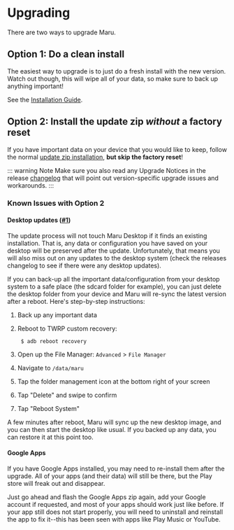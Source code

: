 # Upgrading

There are two ways to upgrade Maru.

## Option 1: Do a clean install

The easiest way to upgrade is to just do a fresh install with the new version. Watch out though, this will wipe all of your data, so make sure to back up anything important!

See the [Installation Guide](installation.md).

## Option 2: Install the update zip *without* a factory reset

If you have important data on your device that you would like to keep, follow the normal [update zip installation](installation.md), **but skip the factory reset**!

::: warning Note
Make sure you also read any Upgrade Notices in the release [changelog](https://github.com/maruos/maruos/blob/master/CHANGELOG.md) that will point out version-specific upgrade issues and workarounds.
:::

### Known Issues with Option 2

#### Desktop updates ([#1](https://github.com/maruos/maruos/issues/1))

The update process will not touch Maru Desktop if it finds an existing installation. That is, any data or configuration you have saved on your desktop will be preserved after the update. Unfortunately, that means you will also miss out on any updates to the desktop system (check the releases changelog to see if there were any desktop updates).

If you can back-up all the important data/configuration from your desktop system to a safe place (the sdcard folder for example), you can just delete the desktop folder from your device and Maru will re-sync the latest version after a reboot. Here's step-by-step instructions:

1. Back up any important data

2. Reboot to TWRP custom recovery:

        $ adb reboot recovery

3. Open up the File Manager: `Advanced` > `File Manager`

4. Navigate to `/data/maru`

5. Tap the folder management icon at the bottom right of your screen

6. Tap "Delete" and swipe to confirm

7. Tap "Reboot System"

A few minutes after reboot, Maru will sync up the new desktop image, and you can then start the desktop like usual. If you backed up any data, you can restore it at this point too.

#### Google Apps

If you have Google Apps installed, you may need to re-install them after the upgrade. All of your apps (and their data) will still be there, but the Play store will freak out and disappear.

Just go ahead and flash the Google Apps zip again, add your Google account if requested, and most of your apps should work just like before. If your app still does not start properly, you will need to uninstall and reinstall the app to fix it--this has been seen with apps like Play Music or YouTube.
